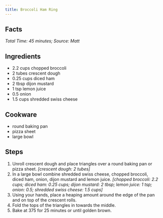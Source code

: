 ```yaml
---
title: Broccoli Ham Ring
---
```

## Facts
*Total Time: 45 minutes; Source: Matt*
## Ingredients
- 2.2 cups chopped broccoli            
- 2 tubes crescent dough              
- 0.25 cups diced ham                   
- 2 tbsp dijon mustard               
- 1 tsp lemon juice                 
- 0.5 onion                       
- 1.5 cups shredded swiss cheese       
## Cookware
- round baking pan
- pizza sheet
- large bowl
## Steps
1. Unroll crescent dough and place triangles over a round baking pan or pizza sheet.
*[crescent dough: 2 tubes]*
2. In a large bowl combine shredded swiss cheese, chopped broccoli, diced ham, onion, dijon mustard and lemon juice.
*[chopped broccoli: 2.2 cups; diced ham: 0.25 cups; dijon mustard: 2 tbsp; lemon juice: 1 tsp; onion: 0.5; shredded swiss cheese: 1.5 cups]*
3. Using your hands, place a heaping amount around the edge of the pan and on top of the crescent rolls.
4. Fold the tops of the triangles in towards the middle.
5. Bake at 375 for 25 minutes or until golden brown.
